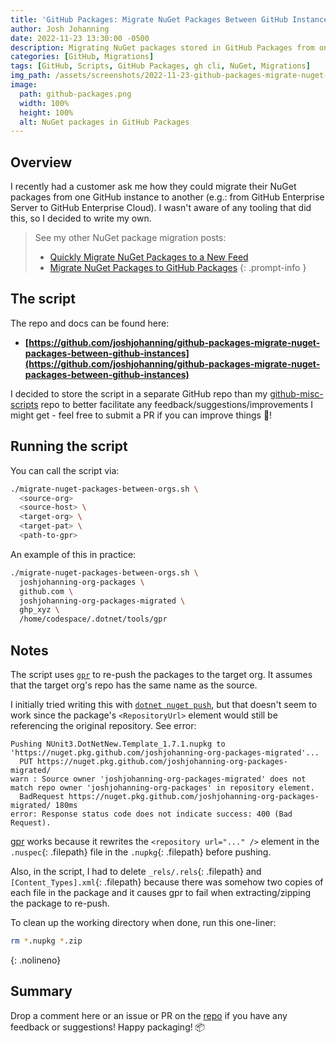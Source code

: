```yaml
---
title: 'GitHub Packages: Migrate NuGet Packages Between GitHub Instances'
author: Josh Johanning
date: 2022-11-23 13:30:00 -0500
description: Migrating NuGet packages stored in GitHub Packages from one instance to another
categories: [GitHub, Migrations]
tags: [GitHub, Scripts, GitHub Packages, gh cli, NuGet, Migrations]
img_path: /assets/screenshots/2022-11-23-github-packages-migrate-nuget-packages
image:
  path: github-packages.png
  width: 100%
  height: 100%
  alt: NuGet packages in GitHub Packages
---
```


## Overview

I recently had a customer ask me how they could migrate their NuGet packages from one GitHub instance to another (e.g.: from GitHub Enterprise Server to GitHub Enterprise Cloud). I wasn't aware of any tooling that did this, so I decided to write my own.

> See my other NuGet package migration posts:
> - [Quickly Migrate NuGet Packages to a New Feed](/posts/nuget-pusher-script/)
> - [Migrate NuGet Packages to GitHub Packages](/posts/github-packages-migrate-nuget-packages-to-github-packages/)
{: .prompt-info }

## The script

The repo and docs can be found here: 
- **[https://github.com/joshjohanning/github-packages-migrate-nuget-packages-between-github-instances](https://github.com/joshjohanning/github-packages-migrate-nuget-packages-between-github-instances)**

I decided to store the script in a separate GitHub repo than my [github-misc-scripts](/posts/github-misc-scripts/) repo to better facilitate any feedback/suggestions/improvements I might get - feel free to submit a PR if you can improve things 🚀!

## Running the script

You can call the script via:

```bash
./migrate-nuget-packages-between-orgs.sh \
  <source-org> 
  <source-host> \
  <target-org> \
  <target-pat> \
  <path-to-gpr>
```

An example of this in practice:

```bash
./migrate-nuget-packages-between-orgs.sh \
  joshjohanning-org-packages \
  github.com \
  joshjohanning-org-packages-migrated \
  ghp_xyz \
  /home/codespace/.dotnet/tools/gpr
```

## Notes

The script uses [`gpr`](https://github.com/jcansdale/gpr) to re-push the packages to the target org. It assumes that the target org's repo has the same name as the source.

I initially tried writing this with [`dotnet nuget push`](https://learn.microsoft.com/en-us/dotnet/core/tools/dotnet-nuget-push), but that doesn't seem to work since the package's `<RepositoryUrl>` element would still be referencing the original repository. See error:

```
Pushing NUnit3.DotNetNew.Template_1.7.1.nupkg to 'https://nuget.pkg.github.com/joshjohanning-org-packages-migrated'...
  PUT https://nuget.pkg.github.com/joshjohanning-org-packages-migrated/
warn : Source owner 'joshjohanning-org-packages-migrated' does not match repo owner 'joshjohanning-org-packages' in repository element.
  BadRequest https://nuget.pkg.github.com/joshjohanning-org-packages-migrated/ 180ms
error: Response status code does not indicate success: 400 (Bad Request).
```

[gpr](https://github.com/jcansdale/gpr) works because it rewrites the `<repository url="..." />` element in the `.nuspec`{: .filepath} file in the `.nupkg`{: .filepath} before pushing.

Also, in the script, I had to delete `_rels/.rels`{: .filepath} and `[Content_Types].xml`{: .filepath} because there was somehow two copies of each file in the package and it causes gpr to fail when extracting/zipping the package to re-push.

To clean up the working directory when done, run this one-liner: 

```bash
rm *.nupkg *.zip
```
{: .nolineno}

## Summary

Drop a comment here or an issue or PR on the [repo](https://github.com/joshjohanning/github-packages-migrate-nuget-packages-between-github-instances) if you have any feedback or suggestions! Happy packaging! 📦
